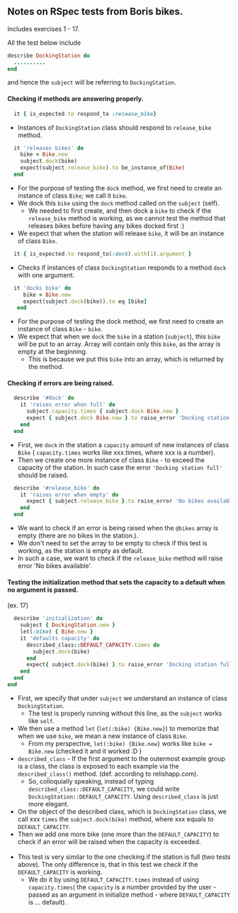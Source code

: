 ## Notes on RSpec tests from Boris bikes.
Includes exercises 1 - 17.

All the test below include
```ruby
describe DockingStation do
  ..........
end
```
and hence the `subject` will be referring to `DockingStation`.

#### Checking if methods are answering properly.

```ruby
  it { is_expected.to respond_to :release_bike}
```
* Instances of `DockingStation` class should respond to `release_bike` method.

```ruby
  it 'releases bikes' do
    bike = Bike.new
    subject.dock(bike)
    expect(subject.release_bike).to be_instance_of(Bike)
  end
```

* For the purpose of testing the `dock` method, we first need to create an instance of class `Bike`; we call it `bike`.
* We dock this `bike` using the `dock` method called on the `subject` (self).
  * We needed to first create, and then dock a `bike` to check if the `release_bike` method is working, as we cannot test the method that releases bikes before having any bikes docked first :)
* We expect that when the station will release `bike`, it will be an instance of class `Bike`.

```ruby
  it { is_expected.to respond_to(:dock).with(1).argument }
```
* Checks if instances of class `DockingStation` responds to a method `dock` with one argument.

```ruby
  it 'docks bike' do
     bike = Bike.new
     expect(subject.dock(bike)).to eq [bike]
   end
```
* For the purpose of testing the dock method, we first need to create an instance of class `Bike` - `bike`.
* We expect that when we `dock` the `bike` in a station (`subject`), this `bike` will be put to an array. Array will contain only this `bike`, as the array is empty at the beginning.
  * This is because we put this `bike` into an array, which is returned by the method.

#### Checking if errors are being raised.

```ruby
  describe '#dock' do
    it 'raises error when full' do
      subject.capacity.times { subject.dock Bike.new }
      expect { subject.dock Bike.new }.to raise_error 'Docking station full'
    end
  end
```
* First, we `dock` in the station a `capacity` amount of new instances of class `Bike` ( `capacity.times` works like xxx.times, where xxx is a number).
* Then we create one more instance of class `Bike` - to exceed the capacity of the station. In such case the error ``'Docking station full'`` should be raised.

```ruby
  describe '#release_bike' do
    it 'raises error when empty' do
      expect { subject.release_bike }.to raise_error 'No bikes available'
    end
  end
```
* We want to check if an error is being raised when the `@bikes` array is empty (there are no bikes in the station.).
* We don't need to set the array to be empty to check if this test is working, as the station is empty as default.
* In such a case, we want to check if the `release_bike` method will raise error 'No bikes available'.

#### Testing the initialization method that sets the capacity to a default when no argument is passed.
(ex. 17)

```ruby
  describe 'initialization' do
    subject { DockingStation.new }
    let(:bike) { Bike.new }
    it 'defaults capacity' do
      described_class::DEFAULT_CAPACITY.times do
        subject.dock(bike)
      end
      expect{ subject.dock(bike) }.to raise_error 'Docking station full'
    end
  end
end
```
* First, we specify that under `subject` we understand an instance of class `DockingStation`.
  * The test is properly running without this line, as the `subject` works like `self`.
* We then use a method `let` (`let(:bike) {Bike.new}`) to memorize that when we use `bike`, we mean a new instance of class `Bike`.
  * From my perspective, `let(:bike) {Bike.new}` works like `bike = Bike.new` (checked it and it worked :D )
* `described_class` - If the first argument to the outermost example group is a class, the class is exposed to each example via the `described_class()` method. (def. according to relishapp.com).
  * So, colloquially speaking, instead of typing `described_class::DEFAULT_CAPACITY`, we could write `DockingStation::DEFAULT_CAPACITY`. Using `described_class` is just more elegant.
* On the object of the described class, which is `DockingStation` class, we call xxx `times` the `subject.dock(bike)` method, where xxx equals to `DEFAULT_CAPACITY`.
* Then we add one more bike (one more than the `DEFAULT_CAPACITY`) to check if an error will be raised when the capacity is exceeded.
<br><br>
* This test is very similar to the one checking if the station is full (two tests above). The only difference is, that in this test we check if the `DEFAULT_CAPACITY` is working.
  * We do it by using `DEFAULT_CAPACITY.times` instead of using `capacity.times`( the `capacity` is a number provided by the user - passed as an argument in initialize method -  where `DEFAULT_CAPACITY` is ... default).
